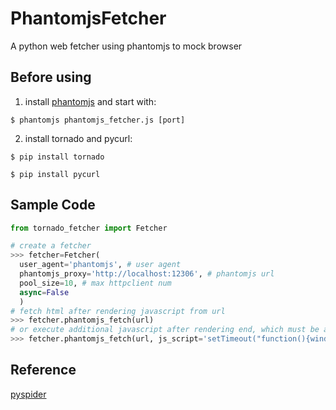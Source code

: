 # PhantomjsFetcher
A python web fetcher using phantomjs to mock browser

Before using
------------
1. install [phantomjs](http://phantomjs.org/download.html) and start with:

  `$ phantomjs phantomjs_fetcher.js [port]`

2. install tornado and pycurl:

  `$ pip install tornado`

  `$ pip install pycurl`

Sample Code
-----------

```python
from tornado_fetcher import Fetcher

# create a fetcher
>>> fetcher=Fetcher(
  user_agent='phantomjs', # user agent
  phantomjs_proxy='http://localhost:12306', # phantomjs url
  pool_size=10, # max httpclient num
  async=False
  )
# fetch html after rendering javascript from url
>>> fetcher.phantomjs_fetch(url)
# or execute additional javascript after rendering end, which must be a function
>>> fetcher.phantomjs_fetch(url, js_script='setTimeout("function(){window.scrollTo(0,100000)}", 1000)')
```

Reference
---------

[pyspider](https://github.com/binux/pyspider)
